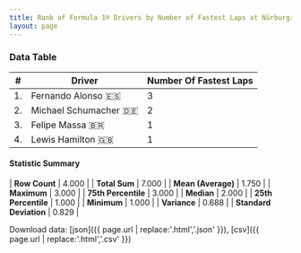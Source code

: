 ```yaml
---
title: Rank of Formula 1® Drivers by Number of Fastest Laps at Nürburgring
layout: page
---
```


<canvas id="chart" width="400" height="180"></canvas>
<script>
var data = {
    "datasets": [
        {
            "backgroundColor": [
                "#f3a935",
                "#f3a935",
                "#f3a935",
                "#f3a935"
            ],
            "borderColor": [
                "#f68639",
                "#f68639",
                "#f68639",
                "#f68639"
            ],
            "borderWidth": 1,
            "data": [
                3.0,
                2.0,
                1.0,
                1.0
            ],
            "label": "Number Of Fastest Laps"
        }
    ],
    "labels": [
        "Fernando Alonso",
        "Michael Schumacher",
        "Felipe Massa",
        "Lewis Hamilton"
    ]
};
var options = {
  legend: {
    display: false
  },
  scales: {
    xAxes: [{
      ticks: {
        beginAtZero: true,
        maxRotation: 180,
        display: window.innerWidth > 800
      }
    }],
    yAxes: [{
      ticks: {
        beginAtZero: true
      }
    }]
  },
  onResize: function(chart, size) {
    chart.options.scales.xAxes[0].ticks.display = size.width > 800;
  }
};
var chart = new Chart("chart", {
    data: data,
    type: 'bar',
    options: options
});
</script>



### Data Table

| # | Driver | Number Of Fastest Laps |
|--|--|--|
| 1. | Fernando Alonso 🇪🇸 | 3 |
| 2. | Michael Schumacher 🇩🇪 | 2 |
| 3. | Felipe Massa 🇧🇷 | 1 |
| 4. | Lewis Hamilton 🇬🇧 | 1 |

#### Statistic Summary

| **Row Count** | 4.000 |
| **Total Sum** | 7.000 |
| **Mean (Average)** | 1.750 |
| **Maximum** | 3.000 |
| **75th Percentile** | 3.000 |
| **Median** | 2.000 |
| **25th Percentile** | 1.000 |
| **Minimum** | 1.000 |
| **Variance** | 0.688 |
| **Standard Deviation** | 0.829 |

Download data: [json]({{ page.url | replace:'.html','.json' }}), [csv]({{ page.url | replace:'.html','.csv' }})
